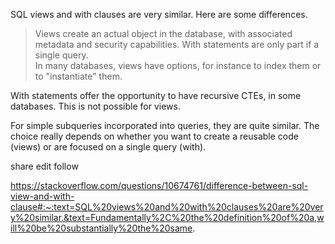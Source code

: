 SQL views and with clauses are very similar. Here are some differences.

>Views create an actual object in the database, with associated metadata and security capabilities. With statements are only part if a single query.<br>In many databases, views have options, for instance to index them or to "instantiate" them.

With statements offer the opportunity to have recursive CTEs, in some databases. This is not possible for views.

For simple subqueries incorporated into queries, they are quite similar. The choice really depends on whether you want to create a reusable code (views) or are focused on a single query (with).

share  edit  follow 

https://stackoverflow.com/questions/10674761/difference-between-sql-view-and-with-clause#:~:text=SQL%20views%20and%20with%20clauses%20are%20very%20similar.&text=Fundamentally%2C%20the%20definition%20of%20a,will%20be%20substantially%20the%20same.
